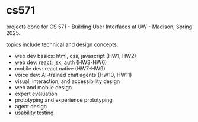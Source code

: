 # cs571

projects done for CS 571 - Building User Interfaces at UW - Madison, Spring 2025. 

topics include technical and design concepts:
  - web dev basics: html, css, javascript (HW1, HW2)
  - web dev: react, jsx, auth (HW3-HW6)
  - mobile dev: react native (HW7-HW9)
  - voice dev: AI-trained chat agents (HW10, HW11)
  - visual, interaction, and accessibility design
  - web and mobile design
  - expert evaluation
  - prototyping and experience prototyping
  - agent design
  - usability testing
